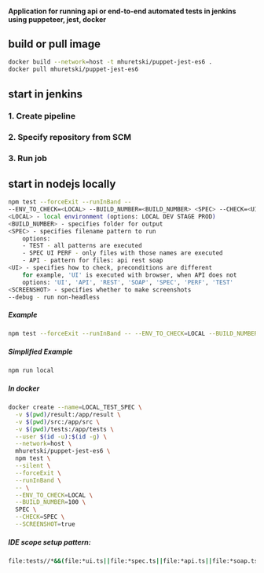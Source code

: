 #### Application for running api or end-to-end automated tests in jenkins using puppeteer, jest, docker

## build or pull image
```bash
docker build --network=host -t mhuretski/puppet-jest-es6 .
docker pull mhuretski/puppet-jest-es6
```
## start in jenkins
### 1. Create pipeline
### 2. Specify repository from SCM
### 3. Run job

## start in nodejs locally
```bash
npm test --forceExit --runInBand --
--ENV_TO_CHECK=<LOCAL> --BUILD_NUMBER=<BUILD_NUMBER> <SPEC> --CHECK=<UI> --SCREENSHOT=<SCREENSHOT> --debug
<LOCAL> - local environment (options: LOCAL DEV STAGE PROD)
<BUILD_NUMBER> - specifies folder for output
<SPEC> - specifies filename pattern to run 
    options: 
    - TEST - all patterns are executed
    - SPEC UI PERF - only files with those names are executed
    - API - pattern for files: api rest soap
<UI> - specifies how to check, preconditions are different
    for example, 'UI' is executed with browser, when API does not
    options: 'UI', 'API', 'REST', 'SOAP', 'SPEC', 'PERF', 'TEST'
<SCREENSHOT> - specifies whether to make screenshots
--debug - run non-headless
```
##### Example
```bash
npm test --forceExit --runInBand -- --ENV_TO_CHECK=LOCAL --BUILD_NUMBER=100 spec --CHECK=UI --debug --SCREENSHOT=true
```
##### Simplified Example
```bash
npm run local
```

##### In docker
```bash
docker create --name=LOCAL_TEST_SPEC \
  -v $(pwd)/result:/app/result \
  -v $(pwd)/src:/app/src \
  -v $(pwd)/tests:/app/tests \
  --user $(id -u):$(id -g) \
  --network=host \
  mhuretski/puppet-jest-es6 \
  npm test \
  --silent \
  --forceExit \
  --runInBand \
  -- \
  --ENV_TO_CHECK=LOCAL \
  --BUILD_NUMBER=100 \
  SPEC \
  --CHECK=SPEC \
  --SCREENSHOT=true
```

##### IDE scope setup pattern:
```bash 
file:tests//*&&(file:*ui.ts||file:*spec.ts||file:*api.ts||file:*soap.ts||file:*rest.ts||file:*perf.ts)
```
